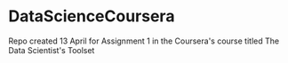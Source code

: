 DataScienceCoursera
===================

Repo created 13 April for Assignment 1 in the Coursera's course titled The Data Scientist's Toolset
